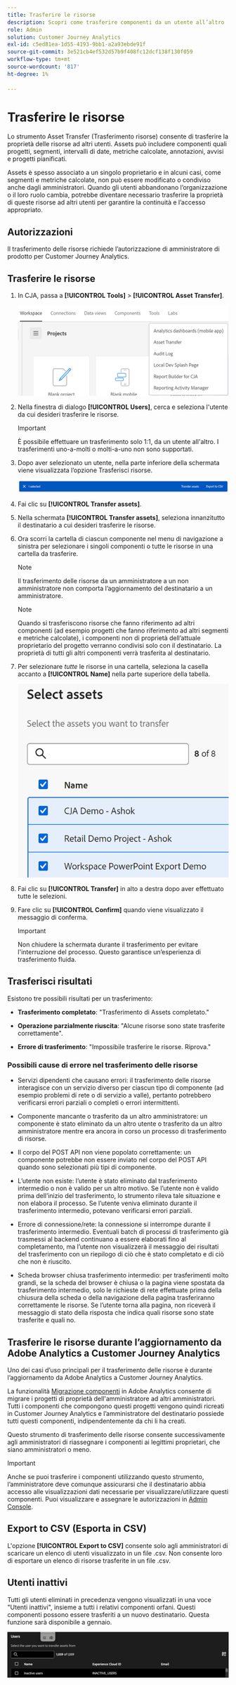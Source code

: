 ```yaml
---
title: Trasferire le risorse
description: Scopri come trasferire componenti da un utente all’altro
role: Admin
solution: Customer Journey Analytics
exl-id: c5ed81ea-1d55-4193-9bb1-a2a93ebde91f
source-git-commit: 3e521cb4ef532d57b9f408fc12dcf138f130f059
workflow-type: tm+mt
source-wordcount: '817'
ht-degree: 1%

---
```


# Trasferire le risorse

Lo strumento Asset Transfer (Trasferimento risorse) consente di trasferire la proprietà delle risorse ad altri utenti. Assets può includere componenti quali progetti, segmenti, intervalli di date, metriche calcolate, annotazioni, avvisi e progetti pianificati.

Assets è spesso associato a un singolo proprietario e in alcuni casi, come segmenti e metriche calcolate, non può essere modificato o condiviso anche dagli amministratori. Quando gli utenti abbandonano l’organizzazione o il loro ruolo cambia, potrebbe diventare necessario trasferire la proprietà di queste risorse ad altri utenti per garantire la continuità e l’accesso appropriato.

## Autorizzazioni

Il trasferimento delle risorse richiede l’autorizzazione di amministratore di prodotto per Customer Journey Analytics.

## Trasferire le risorse

1. In CJA, passa a **[!UICONTROL Tools]** > **[!UICONTROL Asset Transfer]**.

   ![Voce di menu Trasferimento risorse](/help/tools/asset-transfer/assets/asset-transfer.png)

1. Nella finestra di dialogo **[!UICONTROL Users]**, cerca e seleziona l&#39;utente da cui desideri trasferire le risorse.

   >[!IMPORTANT]
   >
   >È possibile effettuare un trasferimento solo 1:1, da un utente all&#39;altro. I trasferimenti uno-a-molti o molti-a-uno non sono supportati.


1. Dopo aver selezionato un utente, nella parte inferiore della schermata viene visualizzata l’opzione Trasferisci risorse.

   ![Opzione di menu Trasferisci risorse](/help/tools/asset-transfer/assets/after-selection.png)

1. Fai clic su **[!UICONTROL Transfer assets]**.

1. Nella schermata **[!UICONTROL Transfer assets]**, seleziona innanzitutto il destinatario a cui desideri trasferire le risorse.

1. Ora scorri la cartella di ciascun componente nel menu di navigazione a sinistra per selezionare i singoli componenti o tutte le risorse in una cartella da trasferire.

   >[!NOTE]
   >
   >Il trasferimento delle risorse da un amministratore a un non amministratore non comporta l’aggiornamento del destinatario a un amministratore.


   >[!NOTE]
   >
   >    Quando si trasferiscono risorse che fanno riferimento ad altri componenti (ad esempio progetti che fanno riferimento ad altri segmenti e metriche calcolate), i componenti non di proprietà dell’attuale proprietario del progetto verranno condivisi solo con il destinatario. La proprietà di tutti gli altri componenti verrà trasferita al destinatario.

1. Per selezionare _tutte_ le risorse in una cartella, seleziona la casella accanto a **[!UICONTROL Name]** nella parte superiore della tabella.

   ![selezionare le risorse da trasferire](/help/tools/asset-transfer/assets/select-assets.png)

1. Fai clic su **[!UICONTROL Transfer]** in alto a destra dopo aver effettuato tutte le selezioni.

1. Fare clic su **[!UICONTROL Confirm]** quando viene visualizzato il messaggio di conferma.

   >[!IMPORTANT]
   >
   >Non chiudere la schermata durante il trasferimento per evitare l&#39;interruzione del processo. Questo garantisce un’esperienza di trasferimento fluida.

## Trasferisci risultati

Esistono tre possibili risultati per un trasferimento:

- **Trasferimento completato**: &quot;Trasferimento di Assets completato.&quot;

- **Operazione parzialmente riuscita**: &quot;Alcune risorse sono state trasferite correttamente&quot;.

- **Errore di trasferimento**: &quot;Impossibile trasferire le risorse. Riprova.&quot;

### Possibili cause di errore nel trasferimento delle risorse

- Servizi dipendenti che causano errori: il trasferimento delle risorse interagisce con un servizio diverso per ciascun tipo di componente (ad esempio problemi di rete o di servizio a valle), pertanto potrebbero verificarsi errori parziali o completi o errori intermittenti.

- Componente mancante o trasferito da un altro amministratore: un componente è stato eliminato da un altro utente o trasferito da un altro amministratore mentre era ancora in corso un processo di trasferimento di risorse.

- Il corpo del POST API non viene popolato correttamente: un componente potrebbe non essere inviato nel corpo del POST API quando sono selezionati più tipi di componente.

- L’utente non esiste: l’utente è stato eliminato dal trasferimento intermedio o non è valido per un altro motivo. Se l’utente non è valido prima dell’inizio del trasferimento, lo strumento rileva tale situazione e non elabora il processo. Se l’utente veniva eliminato durante il trasferimento intermedio, potevano verificarsi errori parziali.

- Errore di connessione/rete: la connessione si interrompe durante il trasferimento intermedio. Eventuali batch di processi di trasferimento già trasmessi al backend continuano a essere elaborati fino al completamento, ma l’utente non visualizzerà il messaggio dei risultati del trasferimento con un riepilogo di ciò che è stato completato e di ciò che non è riuscito.

- Scheda browser chiusa trasferimento intermedio: per trasferimenti molto grandi, se la scheda del browser è chiusa o la pagina viene spostata da trasferimento intermedio, solo le richieste di rete effettuate prima della chiusura della scheda o della navigazione della pagina trasferiranno correttamente le risorse. Se l’utente torna alla pagina, non riceverà il messaggio di stato della risposta che indica quali risorse sono state trasferite e quali no.

## Trasferire le risorse durante l’aggiornamento da Adobe Analytics a Customer Journey Analytics

Uno dei casi d’uso principali per il trasferimento delle risorse è durante l’aggiornamento da Adobe Analytics a Customer Journey Analytics.

La funzionalità [Migrazione componenti](https://experienceleague.adobe.com/it/docs/analytics/admin/admin-tools/component-migration/component-migration) in Adobe Analytics consente di migrare i progetti di proprietà dell&#39;amministratore ad altri amministratori. Tutti i componenti che compongono questi progetti vengono quindi ricreati in Customer Journey Analytics e l’amministratore del destinatario possiede tutti questi componenti, indipendentemente da chi li ha creati.

Questo strumento di trasferimento delle risorse consente successivamente agli amministratori di riassegnare i componenti ai legittimi proprietari, che siano amministratori o meno.

>[!IMPORTANT]
>
>Anche se puoi trasferire i componenti utilizzando questo strumento, l’amministratore deve comunque assicurarsi che il destinatario abbia accesso alle visualizzazioni dati necessarie per visualizzare/utilizzare questi componenti. Puoi visualizzare e assegnare le autorizzazioni in [Admin Console](https://helpx.adobe.com/it/enterprise/using/admin-console.html).

## Export to CSV (Esporta in CSV)

L&#39;opzione **[!UICONTROL Export to CSV]** consente solo agli amministratori di scaricare un elenco di utenti visualizzato in un file .csv. Non consente loro di esportare un elenco di risorse trasferite in un file .csv.

## Utenti inattivi

Tutti gli utenti eliminati in precedenza vengono visualizzati in una voce &quot;Utenti inattivi&quot;, insieme a tutti i relativi componenti orfani. Questi componenti possono essere trasferiti a un nuovo destinatario. Questa funzione sarà disponibile a gennaio.

![Utenti inattivi visualizzati nell&#39;interfaccia utente Trasferisci risorse](assets/inactive-users.png)

